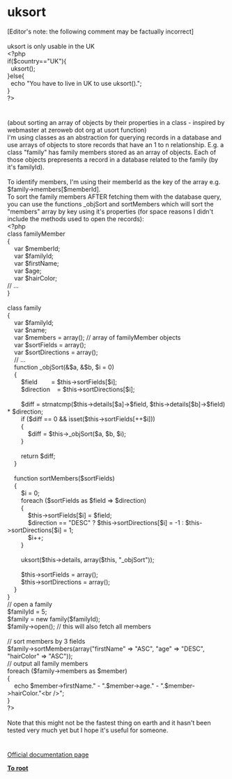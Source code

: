 # uksort




<div class="phpcode"><span class="html">
[Editor&apos;s note: the following comment may be factually incorrect]
<br>
<br>uksort is only usable in the UK
<br><span class="default">&lt;?php
<br></span><span class="keyword">if(</span><span class="default">$country</span><span class="keyword">==</span><span class="string">&quot;UK&quot;</span><span class="keyword">){
<br>&#xA0; </span><span class="default">uksort</span><span class="keyword">();
<br>}else{
<br>&#xA0; echo </span><span class="string">&quot;You have to live in UK to use uksort().&quot;</span><span class="keyword">;
<br>}
<br></span><span class="default">?&gt;</span>
</span>
</div>
  

#


<div class="phpcode"><span class="html">
(about sorting an array of objects by their properties in a class - inspired by webmaster at zeroweb dot org at usort function)<br>I&apos;m using classes as an abstraction for querying records in a database and use arrays of objects to store records that have an 1 to n relationship. E.g. a class &quot;family&quot; has family members stored as an array of objects. Each of those objects prepresents a record in a database related to the family (by it&apos;s familyId).<br><br>To identify members, I&apos;m using their memberId as the key of the array e.g. $family-&gt;members[$memberId].<br>To sort the family members AFTER fetching them with the database query, you can use the functions _objSort and sortMembers which will sort the &quot;members&quot; array by key using it&apos;s properties (for space reasons I didn&apos;t include the methods used to open the records):<br><span class="default">&lt;?php<br></span><span class="keyword">class </span><span class="default">familyMember<br></span><span class="keyword">{<br>&#xA0; &#xA0; var </span><span class="default">$memberId</span><span class="keyword">;<br>&#xA0; &#xA0; var </span><span class="default">$familyId</span><span class="keyword">;<br>&#xA0; &#xA0; var </span><span class="default">$firstName</span><span class="keyword">;<br>&#xA0; &#xA0; var </span><span class="default">$age</span><span class="keyword">;<br>&#xA0; &#xA0; var </span><span class="default">$hairColor</span><span class="keyword">;<br></span><span class="comment">// ...<br></span><span class="keyword">}<br><br>class </span><span class="default">family<br></span><span class="keyword">{<br>&#xA0; &#xA0; var </span><span class="default">$familyId</span><span class="keyword">;<br>&#xA0; &#xA0; var </span><span class="default">$name</span><span class="keyword">;<br>&#xA0; &#xA0; var </span><span class="default">$members </span><span class="keyword">= array(); </span><span class="comment">// array of familyMember objects<br>&#xA0; &#xA0; </span><span class="keyword">var </span><span class="default">$sortFields </span><span class="keyword">= array();<br>&#xA0; &#xA0; var </span><span class="default">$sortDirections </span><span class="keyword">= array();<br>&#xA0; &#xA0; </span><span class="comment">// ...<br>&#xA0; &#xA0; </span><span class="keyword">function </span><span class="default">_objSort</span><span class="keyword">(&amp;</span><span class="default">$a</span><span class="keyword">, &amp;</span><span class="default">$b</span><span class="keyword">, </span><span class="default">$i </span><span class="keyword">= </span><span class="default">0</span><span class="keyword">)<br>&#xA0; &#xA0; {<br>&#xA0; &#xA0; &#xA0; &#xA0; </span><span class="default">$field&#xA0; &#xA0; &#xA0; &#xA0; </span><span class="keyword">= </span><span class="default">$this</span><span class="keyword">-&gt;</span><span class="default">sortFields</span><span class="keyword">[</span><span class="default">$i</span><span class="keyword">];<br>&#xA0; &#xA0; &#xA0; &#xA0; </span><span class="default">$direction&#xA0; &#xA0; </span><span class="keyword">= </span><span class="default">$this</span><span class="keyword">-&gt;</span><span class="default">sortDirections</span><span class="keyword">[</span><span class="default">$i</span><span class="keyword">];<br>&#xA0; &#xA0; &#xA0; &#xA0; <br>&#xA0; &#xA0; &#xA0; &#xA0; </span><span class="default">$diff </span><span class="keyword">= </span><span class="default">strnatcmp</span><span class="keyword">(</span><span class="default">$this</span><span class="keyword">-&gt;</span><span class="default">details</span><span class="keyword">[</span><span class="default">$a</span><span class="keyword">]-&gt;</span><span class="default">$field</span><span class="keyword">, </span><span class="default">$this</span><span class="keyword">-&gt;</span><span class="default">details</span><span class="keyword">[</span><span class="default">$b</span><span class="keyword">]-&gt;</span><span class="default">$field</span><span class="keyword">) * </span><span class="default">$direction</span><span class="keyword">;<br>&#xA0; &#xA0; &#xA0; &#xA0; if (</span><span class="default">$diff </span><span class="keyword">== </span><span class="default">0 </span><span class="keyword">&amp;&amp; isset(</span><span class="default">$this</span><span class="keyword">-&gt;</span><span class="default">sortFields</span><span class="keyword">[++</span><span class="default">$i</span><span class="keyword">]))<br>&#xA0; &#xA0; &#xA0; &#xA0; {<br>&#xA0; &#xA0; &#xA0; &#xA0; &#xA0; &#xA0; </span><span class="default">$diff </span><span class="keyword">= </span><span class="default">$this</span><span class="keyword">-&gt;</span><span class="default">_objSort</span><span class="keyword">(</span><span class="default">$a</span><span class="keyword">, </span><span class="default">$b</span><span class="keyword">, </span><span class="default">$i</span><span class="keyword">);<br>&#xA0; &#xA0; &#xA0; &#xA0; }<br>&#xA0; &#xA0; &#xA0; &#xA0; <br>&#xA0; &#xA0; &#xA0; &#xA0; return </span><span class="default">$diff</span><span class="keyword">;<br>&#xA0; &#xA0; }<br>&#xA0; &#xA0; <br>&#xA0; &#xA0; function </span><span class="default">sortMembers</span><span class="keyword">(</span><span class="default">$sortFields</span><span class="keyword">)<br>&#xA0; &#xA0; {<br>&#xA0; &#xA0; &#xA0; &#xA0; </span><span class="default">$i </span><span class="keyword">= </span><span class="default">0</span><span class="keyword">;<br>&#xA0; &#xA0; &#xA0; &#xA0; foreach (</span><span class="default">$sortFields </span><span class="keyword">as </span><span class="default">$field </span><span class="keyword">=&gt; </span><span class="default">$direction</span><span class="keyword">)<br>&#xA0; &#xA0; &#xA0; &#xA0; {<br>&#xA0; &#xA0; &#xA0; &#xA0; &#xA0; &#xA0; </span><span class="default">$this</span><span class="keyword">-&gt;</span><span class="default">sortFields</span><span class="keyword">[</span><span class="default">$i</span><span class="keyword">] = </span><span class="default">$field</span><span class="keyword">;<br>&#xA0; &#xA0; &#xA0; &#xA0; &#xA0; &#xA0; </span><span class="default">$direction </span><span class="keyword">== </span><span class="string">&quot;DESC&quot; </span><span class="keyword">? </span><span class="default">$this</span><span class="keyword">-&gt;</span><span class="default">sortDirections</span><span class="keyword">[</span><span class="default">$i</span><span class="keyword">] = -</span><span class="default">1 </span><span class="keyword">: </span><span class="default">$this</span><span class="keyword">-&gt;</span><span class="default">sortDirections</span><span class="keyword">[</span><span class="default">$i</span><span class="keyword">] = </span><span class="default">1</span><span class="keyword">;<br>&#xA0; &#xA0; &#xA0; &#xA0; &#xA0; &#xA0; </span><span class="default">$i</span><span class="keyword">++;<br>&#xA0; &#xA0; &#xA0; &#xA0; }<br>&#xA0; &#xA0; &#xA0; &#xA0; <br>&#xA0; &#xA0; &#xA0; &#xA0; </span><span class="default">uksort</span><span class="keyword">(</span><span class="default">$this</span><span class="keyword">-&gt;</span><span class="default">details</span><span class="keyword">, array(</span><span class="default">$this</span><span class="keyword">, </span><span class="string">&quot;_objSort&quot;</span><span class="keyword">));<br>&#xA0; &#xA0; &#xA0; &#xA0; <br>&#xA0; &#xA0; &#xA0; &#xA0; </span><span class="default">$this</span><span class="keyword">-&gt;</span><span class="default">sortFields </span><span class="keyword">= array();<br>&#xA0; &#xA0; &#xA0; &#xA0; </span><span class="default">$this</span><span class="keyword">-&gt;</span><span class="default">sortDirections </span><span class="keyword">= array();<br>&#xA0; &#xA0; }<br>}<br></span><span class="comment">// open a family<br></span><span class="default">$familyId </span><span class="keyword">= </span><span class="default">5</span><span class="keyword">;<br></span><span class="default">$family </span><span class="keyword">= new </span><span class="default">family</span><span class="keyword">(</span><span class="default">$familyId</span><span class="keyword">);<br></span><span class="default">$family</span><span class="keyword">-&gt;</span><span class="default">open</span><span class="keyword">(); </span><span class="comment">// this will also fetch all members<br><br>// sort members by 3 fields<br></span><span class="default">$family</span><span class="keyword">-&gt;</span><span class="default">sortMembers</span><span class="keyword">(array(</span><span class="string">&quot;firstName&quot; </span><span class="keyword">=&gt; </span><span class="string">&quot;ASC&quot;</span><span class="keyword">, </span><span class="string">&quot;age&quot; </span><span class="keyword">=&gt; </span><span class="string">&quot;DESC&quot;</span><span class="keyword">, </span><span class="string">&quot;hairColor&quot; </span><span class="keyword">=&gt; </span><span class="string">&quot;ASC&quot;</span><span class="keyword">));<br></span><span class="comment">// output all family members<br></span><span class="keyword">foreach (</span><span class="default">$family</span><span class="keyword">-&gt;</span><span class="default">members </span><span class="keyword">as </span><span class="default">$member</span><span class="keyword">)<br>{<br>&#xA0; &#xA0; echo </span><span class="default">$member</span><span class="keyword">-&gt;</span><span class="default">firstName</span><span class="keyword">.</span><span class="string">&quot; - &quot;</span><span class="keyword">.</span><span class="default">$member</span><span class="keyword">-&gt;</span><span class="default">age</span><span class="keyword">.</span><span class="string">&quot; - &quot;</span><span class="keyword">.</span><span class="default">$member</span><span class="keyword">-&gt;</span><span class="default">hairColor</span><span class="keyword">.</span><span class="string">&quot;&lt;br /&gt;&quot;</span><span class="keyword">;<br>}<br></span><span class="default">?&gt;<br></span><br>Note that this might not be the fastest thing on earth and it hasn&apos;t been tested very much yet but I hope it&apos;s useful for someone.</span>
</div>
  

#

[Official documentation page](https://www.php.net/manual/en/function.uksort.php)

**[To root](/README.md)**
